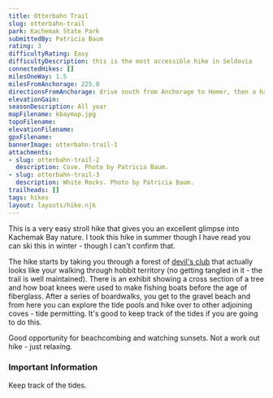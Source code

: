 ```yaml
---
title: Otterbahn Trail
slug: otterbahn-trail
park: Kachemak State Park
submittedBy: Patricia Baum
rating: 3
difficultyRating: Easy
difficultyDescription: this is the most accessible hike in Seldovia
connectedHikes: []
milesOneWay: 1.5
milesFromAnchorage: 225.0
directionsFromAnchorage: drive south from Anchorage to Homer, then a half hour boat ride to the park
elevationGain: 
seasonDescription: All year
mapFilename: kbaymap.jpg
topoFilename: 
elevationFilename: 
gpxFilename: 
bannerImage: otterbahn-trail-1
attachments:
- slug: otterbahn-trail-2
  description: Cove. Photo by Patricia Baum.
- slug: otterbahn-trail-3
  description: White Rocks. Photo by Patricia Baum.
trailheads: []
tags: hikes
layout: layouts/hike.njk
---
```

This is a very easy stroll hike that gives you an excellent glimpse into Kachemak Bay nature. I took this hike in summer though I have read you can ski this in winter - though I can't confirm that.

The hike starts by taking you through a forest of [devil's club](http://alaskahikesearch.com/education/#devils-club) that actually looks like your walking through hobbit territory (no getting tangled in it - the trail is well maintained). There is an exhibit showing a cross section of a tree and how boat knees were used to make fishing boats before the age of fiberglass. After a series of boardwalks, you get to the gravel beach and from here you can explore the tide pools and hike over to other adjoining coves - tide permitting. It's good to keep track of the tides if you are going to do this.

Good opportunity for beachcombing and watching sunsets. Not a work out hike - just relaxing.

### Important Information

Keep track of the tides.